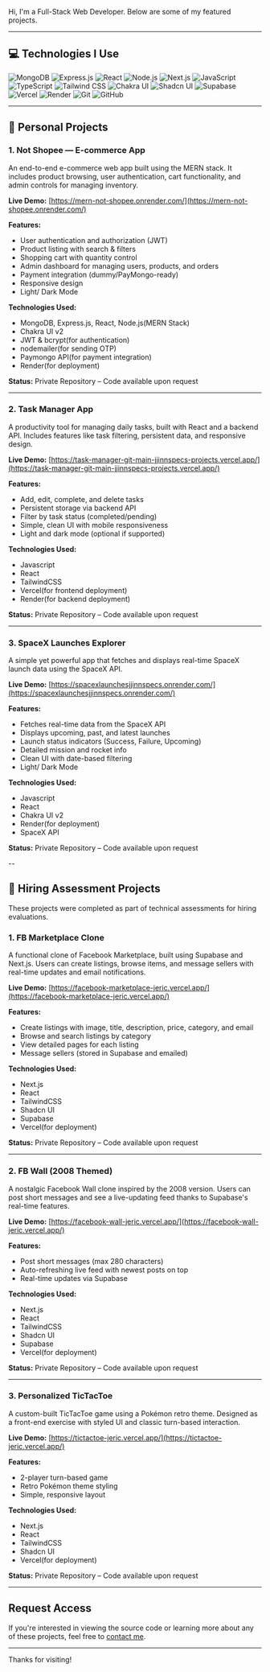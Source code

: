 Hi, I'm a Full-Stack Web Developer. Below are some of my featured projects.

---

## 💻 Technologies I Use

![MongoDB](https://img.shields.io/badge/MongoDB-47A248?style=for-the-badge&logo=mongodb&logoColor=white)
![Express.js](https://img.shields.io/badge/Express.js-000000?style=for-the-badge&logo=express&logoColor=white)
![React](https://img.shields.io/badge/React-61DAFB?style=for-the-badge&logo=react&logoColor=black)
![Node.js](https://img.shields.io/badge/Node.js-339933?style=for-the-badge&logo=node.js&logoColor=white)
![Next.js](https://img.shields.io/badge/Next.js-000000?style=for-the-badge&logo=next.js&logoColor=white)
![JavaScript](https://img.shields.io/badge/JavaScript-F7DF1E?style=for-the-badge&logo=javascript&logoColor=black)
![TypeScript](https://img.shields.io/badge/TypeScript-3178C6?style=for-the-badge&logo=typescript&logoColor=white)
![Tailwind CSS](https://img.shields.io/badge/Tailwind_CSS-06B6D4?style=for-the-badge&logo=tailwindcss&logoColor=white)
![Chakra UI](https://img.shields.io/badge/Chakra_UI-319795?style=for-the-badge&logo=chakra-ui&logoColor=white)
![Shadcn UI](https://img.shields.io/badge/Shadcn_UI-000000?style=for-the-badge&logo=shadcn-ui&logoColor=white)
![Supabase](https://img.shields.io/badge/Supabase-3ECF8E?style=for-the-badge&logo=supabase&logoColor=white)
![Vercel](https://img.shields.io/badge/Vercel-000000?style=for-the-badge&logo=vercel&logoColor=white)
![Render](https://img.shields.io/badge/Render-46E3B7?style=for-the-badge&logo=render&logoColor=black)
![Git](https://img.shields.io/badge/Git-F05032?style=for-the-badge&logo=git&logoColor=white)
![GitHub](https://img.shields.io/badge/GitHub-181717?style=for-the-badge&logo=github&logoColor=white)

---

## 🔧 Personal Projects

### 1. Not Shopee — E-commerce App

An end-to-end e-commerce web app built using the MERN stack. It includes product browsing, user authentication, cart functionality, and admin controls for managing inventory.

**Live Demo:** [https://mern-not-shopee.onrender.com/](https://mern-not-shopee.onrender.com/)

**Features:**
  - User authentication and authorization (JWT)
  - Product listing with search & filters
  - Shopping cart with quantity control
  - Admin dashboard for managing users, products, and orders
  - Payment integration (dummy/PayMongo-ready)
  - Responsive design
  - Light/ Dark Mode
  
**Technologies Used:**
  - MongoDB, Express.js, React, Node.js(MERN Stack)
  - Chakra UI v2
  - JWT & bcrypt(for authentication)
  - nodemailer(for sending OTP)
  - Paymongo API(for payment integration)
  - Render(for deployment)
    
**Status:** Private Repository – Code available upon request

---

### 2. Task Manager App

A productivity tool for managing daily tasks, built with React and a backend API. Includes features like task filtering, persistent data, and responsive design.

**Live Demo:** [https://task-manager-git-main-jjinnspecs-projects.vercel.app/](https://task-manager-git-main-jjinnspecs-projects.vercel.app/)

**Features:**
  - Add, edit, complete, and delete tasks
  - Persistent storage via backend API
  - Filter by task status (completed/pending)
  - Simple, clean UI with mobile responsiveness
  - Light and dark mode (optional if supported)
  
**Technologies Used:**
  - Javascript
  - React
  - TailwindCSS
  - Vercel(for frontend deployment)
  - Render(for backend deployment)

**Status:** Private Repository – Code available upon request

---

### 3. SpaceX Launches Explorer

A simple yet powerful app that fetches and displays real-time SpaceX launch data using the SpaceX API.

**Live Demo:** [https://spacexlaunchesjjinnspecs.onrender.com/](https://spacexlaunchesjjinnspecs.onrender.com/)

**Features:**
  - Fetches real-time data from the SpaceX API
  - Displays upcoming, past, and latest launches
  - Launch status indicators (Success, Failure, Upcoming)
  - Detailed mission and rocket info
  - Clean UI with date-based filtering
  - Light/ Dark Mode
  
**Technologies Used:**
  - Javascript
  - React
  - Chakra UI v2
  - Render(for deployment)
  - SpaceX API
  
**Status:** Private Repository – Code available upon request

--

## 🧪 Hiring Assessment Projects

These projects were completed as part of technical assessments for hiring evaluations.

### 1. FB Marketplace Clone

A functional clone of Facebook Marketplace, built using Supabase and Next.js. Users can create listings, browse items, and message sellers with real-time updates and email notifications.

**Live Demo:** [https://facebook-marketplace-jeric.vercel.app/](https://facebook-marketplace-jeric.vercel.app/)

**Features:**
  - Create listings with image, title, description, price, category, and email
  - Browse and search listings by category
  - View detailed pages for each listing
  -  Message sellers (stored in Supabase and emailed)
    
**Technologies Used:**
  - Next.js
  - React
  - TailwindCSS
  - Shadcn UI
  -  Supabase
  - Vercel(for deployment)

**Status:** Private Repository – Code available upon request

---

### 2. FB Wall (2008 Themed)

A nostalgic Facebook Wall clone inspired by the 2008 version. Users can post short messages and see a live-updating feed thanks to Supabase's real-time features.

**Live Demo:** [https://facebook-wall-jeric.vercel.app/](https://facebook-wall-jeric.vercel.app/)

**Features:**
  - Post short messages (max 280 characters)
  - Auto-refreshing live feed with newest posts on top
  - Real-time updates via Supabase
    
**Technologies Used:**
  - Next.js
  - React
  - TailwindCSS
  - Shadcn UI
  -  Supabase
  - Vercel(for deployment)
    
**Status:** Private Repository – Code available upon request

---

### 3. Personalized TicTacToe

A custom-built TicTacToe game using a Pokémon retro theme. Designed as a front-end exercise with styled UI and classic turn-based interaction.

**Live Demo:** [https://tictactoe-jeric.vercel.app/](https://tictactoe-jeric.vercel.app/)

**Features:**
  - 2-player turn-based game
  - Retro Pokémon theme styling
  - Simple, responsive layout
    
**Technologies Used:**
  - Next.js
  - React
  - TailwindCSS
  - Shadcn UI
  - Vercel(for deployment)

**Status:** Private Repository – Code available upon request

---  

## Request Access

If you're interested in viewing the source code or learning more about any of these projects, feel free to [contact me](mailto:j3.cariaso@gmail.com).

---

Thanks for visiting!
